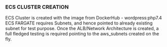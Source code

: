 ### ECS CLUSTER CREATION
 ECS Cluster is created with the image from DockerHub - wordpress:php7.4
 ECS FARGATE requires Subnets, and hence pointed to already existing subnet for test purpose.
 Once the ALB/Network Architecture is created, a full fledged testing is required pointing to the aws_subnets created on the fly.
